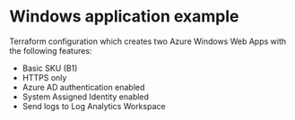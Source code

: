 # Windows application example

Terraform configuration which creates two Azure Windows Web Apps with the following features:

- Basic SKU (B1)
- HTTPS only
- Azure AD authentication enabled
- System Assigned Identity enabled
- Send logs to Log Analytics Workspace
